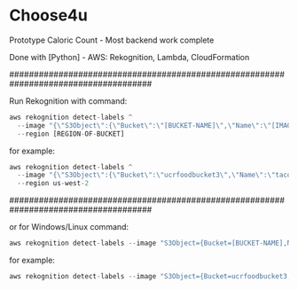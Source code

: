 # Choose4u

Prototype Caloric Count - Most backend work complete

Done with [Python] - AWS: Rekognition, Lambda, CloudFormation

#####################################################################################

Run Rekognition with command: 

```python
aws rekognition detect-labels ^
  --image "{\"S3Object\":{\"Bucket\":\"[BUCKET-NAME]\",\"Name\":\"[IMAGE-NAME]\"}}" ^
  --region [REGION-OF-BUCKET]
```
for example:

```python
aws rekognition detect-labels ^
  --image "{\"S3Object\":{\"Bucket\":\"ucrfoodbucket3\",\"Name\":\"taco.jpg\"}}" ^
  --region us-west-2
```

#####################################################################################


or for Windows/Linux command:

```python
aws rekognition detect-labels --image "S3Object={Bucket=[BUCKET-NAME],Name=[IMAGE-NAME]}" --[REGION OF BUCKET]
```

for example:

```python
aws rekognition detect-labels --image "S3Object={Bucket=ucrfoodbucket3,Name=taco.jpg}" --us-west-2
```

